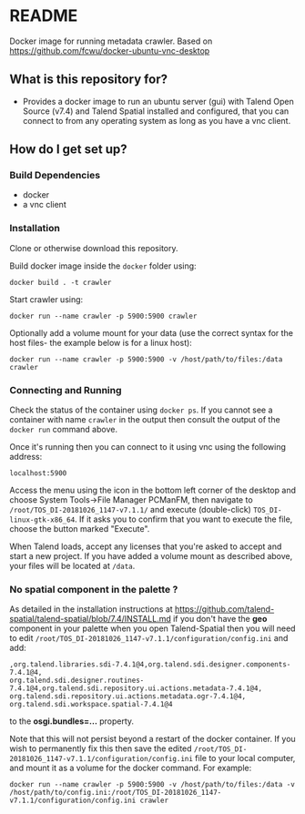 # README #

Docker image for running metadata crawler. Based on https://github.com/fcwu/docker-ubuntu-vnc-desktop

## What is this repository for? ##

* Provides a docker image to run an ubuntu server (gui) with Talend Open Source (v7.4) and Talend Spatial installed and configured, that you can connect to from any operating system as long as you have a vnc client.

## How do I get set up? ##

### Build Dependencies ###

* docker
* a vnc client

### Installation ###

Clone or otherwise download this repository. 

Build docker image inside the `docker` folder using:

	docker build . -t crawler

Start crawler using:

	docker run --name crawler -p 5900:5900 crawler

Optionally add a volume mount for your data (use the correct syntax for the host files- the example below is for a linux host):

	docker run --name crawler -p 5900:5900 -v /host/path/to/files:/data crawler


### Connecting and Running ###

Check the status of the container using `docker ps`. If you cannot see a container with name `crawler` in the output then consult the output of the `docker run` command above.

Once it's running then you can connect to it using vnc using the following address:

	localhost:5900

Access the menu using the icon in the bottom left corner of the desktop and choose System Tools&rarr;File Manager PCManFM, then navigate to `/root/TOS_DI-20181026_1147-v7.1.1/` and execute (double-click) `TOS_DI-linux-gtk-x86_64`. If it asks you to confirm that you want to execute the file, choose the button marked "Execute". 

When Talend loads, accept any licenses that you're asked to accept and start a new project. If you have added a volume mount as described above, your files will be located at `/data`.

### No spatial component in the palette ? ###

As detailed in the installation instructions at https://github.com/talend-spatial/talend-spatial/blob/7.4/INSTALL.md if you don't have the **geo** component in your palette when you open Talend-Spatial then you will need to edit `/root/TOS_DI-20181026_1147-v7.1.1/configuration/config.ini` and add:

```
,org.talend.libraries.sdi-7.4.1@4,org.talend.sdi.designer.components-7.4.1@4,
org.talend.sdi.designer.routines-7.4.1@4,org.talend.sdi.repository.ui.actions.metadata-7.4.1@4,
org.talend.sdi.repository.ui.actions.metadata.ogr-7.4.1@4,
org.talend.sdi.workspace.spatial-7.4.1@4 

```

to the **osgi.bundles=...** property.

Note that this will not persist beyond a restart of the docker container. If you wish to permanently fix this then save the edited `/root/TOS_DI-20181026_1147-v7.1.1/configuration/config.ini` file to your local computer, and mount it as a volume for the docker command. For example:

	docker run --name crawler -p 5900:5900 -v /host/path/to/files:/data -v /host/path/to/config.ini:/root/TOS_DI-20181026_1147-v7.1.1/configuration/config.ini crawler
